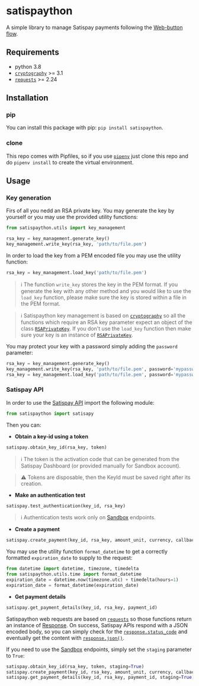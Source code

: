 # satispaython

A simple library to manage Satispay payments following the [Web-button flow](https://developers.satispay.com/docs/web-button-pay).

## Requirements

* python 3.8
* [`cryptography`](https://cryptography.io/en/latest/) >= 3.1
* [`requests`](https://requests.readthedocs.io/en/master/) >= 2.24

## Installation

### pip

You can install this package with pip: `pip install satispaython`.

### clone

This repo comes with Pipfiles, so if you use [`pipenv`](https://pipenv-fork.readthedocs.io/en/latest/) just clone this repo and do `pipenv install` to create the virtual environment.

## Usage

### Key generation

Firs of all you nedd an RSA private key. You may generate the key by yourself or you may use the provided utility functions:

```python
from satispaython.utils import key_management

rsa_key = key_management.generate_key()
key_management.write_key(rsa_key, 'path/to/file.pem')
```

In order to load the key from a PEM encoded file you may use the utility function:

```python
rsa_key = key_management.load_key('path/to/file.pem')
```

> :information_source: The function `write_key` stores the key in the PEM format. If you generate the key with any other method and you would like to use the `load_key` function, please make sure the key is stored within a file in the PEM format.

> :information_source: Satispaython key management is based on [`cryptography`](https://cryptography.io/en/latest/) so all the functions which require an RSA key parameter expect an object of the class [`RSAPrivateKey`](https://cryptography.io/en/latest/hazmat/primitives/asymmetric/rsa/#cryptography.hazmat.primitives.asymmetric.rsa.RSAPrivateKey). If you don't use the `load_key` function then make sure your key is an instance of [`RSAPrivateKey`](https://cryptography.io/en/latest/hazmat/primitives/asymmetric/rsa/#cryptography.hazmat.primitives.asymmetric.rsa.RSAPrivateKey).

You may protect your key with a password simply adding the `password` parameter:

```python
rsa_key = key_management.generate_key()
key_management.write_key(rsa_key, 'path/to/file.pem', password='mypassword')
rsa_key = key_management.load_key('path/to/file.pem', password='mypassword')
```

### Satispay API

In order to use the [Satispay API](https://developers.satispay.com/reference) import the following module:

```python
from satispaython import satisapy
```

Then you can:

* **Obtain a key-id using a token**

```python
satispay.obtain_key_id(rsa_key, token)
```

> :information_source: The token is the activation code that can be generated from the Satispay Dashboard (or provided manually for Sandbox account).

> :warning: Tokens are disposable, then the KeyId must be saved right after its creation.

* **Make an authentication test**

```python
satispay.test_authentication(key_id, rsa_key)
```

> :information_source: Authentication tests work only on [Sandbox](https://developers.satispay.com/docs/sandbox-account) endpoints.

* **Create a payment**

```python
satispay.create_payment(key_id, rsa_key, amount_unit, currency, callback_url, expiration_date=None, external_code=None, metadata=None, idempotency_key=None)
```

You may use the utility function `format_datetime` to get a correctly formatted `expiration_date` to supply to the request:

```python
from datetime import datetime, timezone, timedelta
from satispaython.utils.time import format_datetime
expiration_date = datetime.now(timezone.utc) + timedelta(hours=1)
expiration_date = format_datetime(expiration_date)
```

* **Get payment details**

```python
satispay.get_payment_details(key_id, rsa_key, payment_id)
```

Satispaython web requests are based on [`requests`](https://requests.readthedocs.io/en/master/) so those functions return an instance of [Response](https://requests.readthedocs.io/en/latest/api/#requests.Response). On success, Satispay APIs respond with a JSON encoded body, so you can simply check for the [`response.status_code`](https://requests.readthedocs.io/en/latest/api/#requests.Response.status_code) and eventually get the content with [`response.json()`](https://requests.readthedocs.io/en/latest/api/#requests.Response.json).

If you need to use the [Sandbox](https://developers.satispay.com/docs/sandbox-account) endpoints, simply set the `staging` parameter to `True`:

```python
satispay.obtain_key_id(rsa_key, token, staging=True)
satispay.create_payment(key_id, rsa_key, amount_unit, currency, callback_url, expiration_date=None, external_code=None, metadata=None, idempotency_key=None, staging=True)
satispay.get_payment_details(key_id, rsa_key, payment_id, staging=True)
```